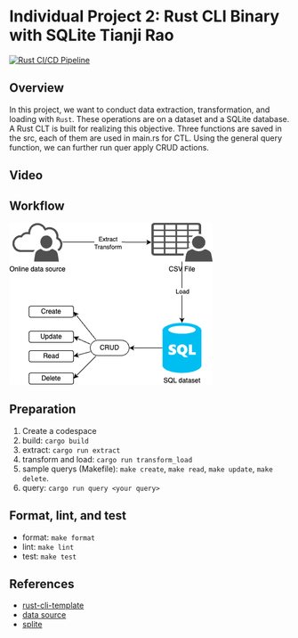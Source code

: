 # Individual Project 2: Rust CLI Binary with SQLite Tianji Rao
[![Rust CI/CD Pipeline](https://github.com/nogibjj/Rust_CLI_Binary_with_SQLite_TR/actions/workflows/ci.yml/badge.svg)](https://github.com/nogibjj/Rust_CLI_Binary_with_SQLite_TR/actions/workflows/ci.yml)


## Overview 
In this project, we want to conduct data extraction, transformation, and loading with `Rust`. These operations are on a dataset and a SQLite database. A Rust CLT is built for realizing this objective. Three functions are saved in the src, each of them are used in main.rs for CTL. Using the general query function, we can further run quer
apply CRUD actions.

## Video


## Workflow
![Workflow](workflow.png)

## Preparation
1. Create a codespace 
2. build: `cargo build`
3. extract: `cargo run extract`
4. transform and load: `cargo run transform_load`
5. sample querys (Makefile): `make create`, `make read`, `make update`, `make delete`. 
6. query: `cargo run query <your query>`

## Format, lint, and test 
- format: `make format` 
- lint: `make lint` 
- test: `make test`

## References

* [rust-cli-template](https://github.com/kbknapp/rust-cli-template) 
* [data source](https://github.com/fivethirtyeight/data) 
* [splite](https://docs.rs/sqlite/latest/sqlite/)